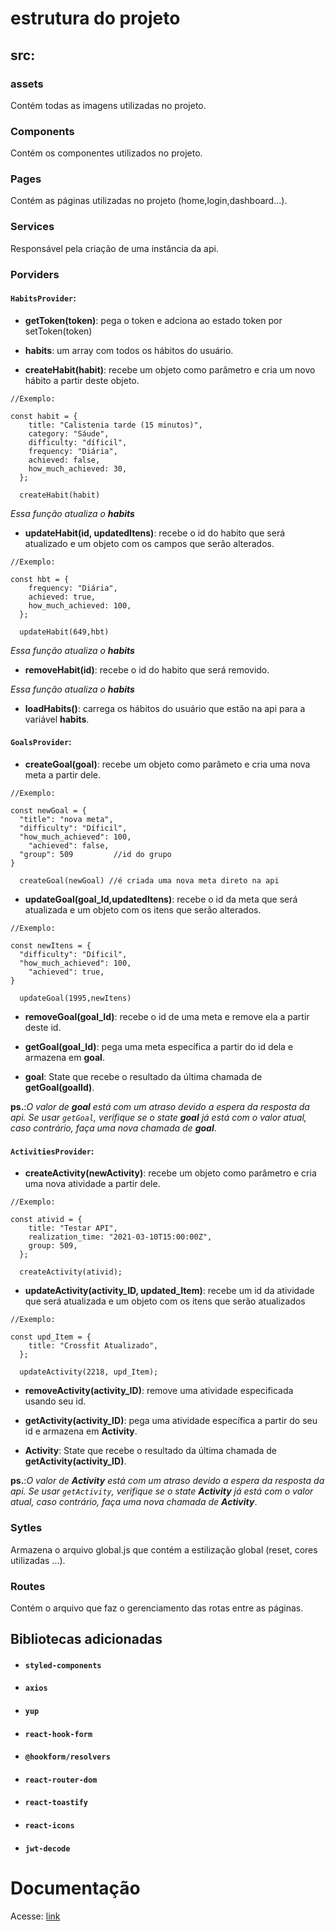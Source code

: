 # estrutura do projeto

## src:

### assets

Contém todas as imagens utilizadas no projeto.

### Components

Contém os componentes utilizados no projeto.

### Pages

Contém as páginas utilizadas no projeto (home,login,dashboard...).

### Services

Responsável pela criação de uma instância da api.

### Porviders

#### `HabitsProvider`:

- **getToken(token)**: pega o token e adciona ao estado token por setToken(token)

- **habits**: um array com todos os hábitos do usuário.

- **createHabit(habit)**: recebe um objeto como parâmetro e cria um novo hábito a partir deste objeto.

```
//Exemplo:

const habit = {
    title: "Calistenia tarde (15 minutos)",
    category: "Sáude",
    difficulty: "díficil",
    frequency: "Diária",
    achieved: false,
    how_much_achieved: 30,
  };

  createHabit(habit)
```

_Essa função atualiza o **habits**_

- **updateHabit(id, updatedItens)**: recebe o id do habito que será atualizado e um objeto com os campos que serão alterados.

```
//Exemplo:

const hbt = {
    frequency: "Diária",
    achieved: true,
    how_much_achieved: 100,
  };

  updateHabit(649,hbt)
```

_Essa função atualiza o **habits**_

- **removeHabit(id)**: recebe o id do habito que será removido.

_Essa função atualiza o **habits**_

- **loadHabits()**: carrega os hábitos do usuário que estão na api para a variável **habits**.

#### `GoalsProvider`:

- **createGoal(goal)**: recebe um objeto como parâmeto e cria uma nova meta a partir dele.

```
//Exemplo:

const newGoal = {
  "title": "nova meta",
  "difficulty": "Díficil",
  "how_much_achieved": 100,
	"achieved": false,
  "group": 509         //id do grupo
}

  createGoal(newGoal) //é criada uma nova meta direto na api

```

- **updateGoal(goal_Id,updatedItens)**: recebe o id da meta que será atualizada e um objeto com os itens que serão alterados.

```
//Exemplo:

const newItens = {
  "difficulty": "Díficil",
  "how_much_achieved": 100,
	"achieved": true,
}

  updateGoal(1995,newItens)

```

- **removeGoal(goal_Id)**: recebe o id de uma meta e remove ela a partir deste id.

- **getGoal(goal_Id)**: pega uma meta específica a partir do id dela e armazena em **goal**.

- **goal**: State que recebe o resultado da última chamada de **getGoal(goalId)**.

**ps.**:_O valor de **goal** está com um atraso devido a espera da resposta da api. Se usar `getGoal`, verifique se o state **goal** já está com o valor atual, caso contrário, faça uma nova chamada de **goal**_.

#### `ActivitiesProvider`:

- **createActivity(newActivity)**: recebe um objeto como parâmetro e cria uma nova atividade a partir dele.

```
//Exemplo:

const ativid = {
    title: "Testar API",
    realization_time: "2021-03-10T15:00:00Z",
    group: 509,
  };

  createActivity(ativid);

```

- **updateActivity(activity_ID, updated_Item)**: recebe um id da atividade que será atualizada e um objeto com os itens que serão atualizados

```
//Exemplo:

const upd_Item = {
    title: "Crossfit Atualizado",
  };

  updateActivity(2218, upd_Item);

```

- **removeActivity(activity_ID)**: remove uma atividade especificada usando seu id.

- **getActivity(activity_ID)**: pega uma atividade específica a partir do seu id e armazena em **Activity**.

- **Activity**: State que recebe o resultado da última chamada de **getActivity(activity_ID)**.

**ps.**:_O valor de **Activity** está com um atraso devido a espera da resposta da api. Se usar `getActivity`, verifique se o state **Activity** já está com o valor atual, caso contrário, faça uma nova chamada de **Activity**_.

### Sytles

Armazena o arquivo global.js que contém a estilização global (reset, cores utilizadas ...).

### Routes

Contém o arquivo que faz o gerenciamento das rotas entre as páginas.

## Bibliotecas adicionadas

- #### `styled-components`

- #### `axios`

- #### `yup`

- #### `react-hook-form`

- #### `@hookform/resolvers`

- #### `react-router-dom`

- #### `react-toastify`

- #### `react-icons`

- #### `jwt-decode`

# Documentação

Acesse: [link](https://www.notion.so/Gerenciador-de-H-bitos-d31174c9b1cf434fa45b7fd8ab6ae539)
